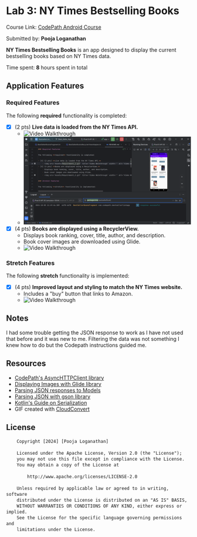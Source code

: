 # Lab 3: NY Times Bestselling Books

Course Link: [CodePath Android Course](https://courses.codepath.org/courses/and102/unit/3#!labs)

Submitted by: **Pooja Loganathan**

**NY Times Bestselling Books** is an app designed to display the current bestselling books based on NY Times data.

Time spent: **8** hours spent in total 

## Application Features

### Required Features

The following **required** functionality is completed:

- [X] (2 pts) **Live data is loaded from the NY Times API.**
    - <img src='Assets/Requirement_1.gif' title='Video Walkthrough' width='' alt='Video Walkthrough' />
    - <img src='Assets/Screenshot%202024-10-05%20115210.png' title='Video Walkthrough' width='' alt='Video Walkthrough' />
- [X] (4 pts) **Books are displayed using a RecyclerView.**
    - Displays book ranking, cover, title, author, and description.
    - Book cover images are downloaded using Glide.
    - <img src='Assets/Requirement_2.gif' title='Video Walkthrough' width='' alt='Video Walkthrough' />

### Stretch Features

The following **stretch** functionality is implemented:

- [X] (4 pts) **Improved layout and styling to match the NY Times website.**
    - Includes a "buy" button that links to Amazon.
    - <img src='Assets/Requirement_3.gif' title='Video Walkthrough' width='' alt='Video Walkthrough' />
## Notes

I had some trouble getting the JSON response to work as I have not used that before and it
was new to me. Filtering the data was not something I knew how to do but the Codepath 
instructions guided me.

## Resources

- [CodePath's AsyncHTTPClient library](https://guides.codepath.org/android/Using-CodePath-Async-Http-Client)
- [Displaying Images with Glide library](https://guides.codepath.org/android/Displaying-Images-with-the-Glide-Library)
- [Parsing JSON responses to Models](https://guides.codepath.org/android/converting-json-to-models)
- [Parsing JSON with gson library](https://guides.codepath.org/android/Leveraging-the-Gson-Library#parsing-the-response)
- [Kotlin's Guide on Serialization](https://kotlinlang.org/docs/serialization.html)
- GIF created with [CloudConvert](https://cloudconvert.com/)

## License

```plaintext
    Copyright [2024] [Pooja Loganathan]

    Licensed under the Apache License, Version 2.0 (the "License");
    you may not use this file except in compliance with the License.
    You may obtain a copy of the License at

        http://www.apache.org/licenses/LICENSE-2.0

    Unless required by applicable law or agreed to in writing, software
    distributed under the License is distributed on an "AS IS" BASIS,
    WITHOUT WARRANTIES OR CONDITIONS OF ANY KIND, either express or implied.
    See the License for the specific language governing permissions and
    limitations under the License.